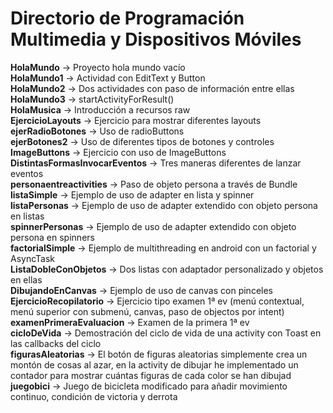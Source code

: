 # Directorio de Programación Multimedia y Dispositivos Móviles
**HolaMundo** -> Proyecto hola mundo vacío<br />
**HolaMundo1** -> Actividad con EditText y Button<br />
**HolaMundo2** -> Dos actividades con paso de información entre ellas<br />
**HolaMundo3** -> startActivityForResult()<br />
**HolaMusica** -> Introducción a recursos raw<br />
**EjercicioLayouts** -> Ejercicio para mostrar diferentes layouts<br />
**ejerRadioBotones** -> Uso de radioButtons<br />
**ejerBotones2** -> Uso de diferentes tipos de botones y controles<br />
**ImageButtons** -> Ejercicio con uso de ImageButtons<br />
**DistintasFormasInvocarEventos** -> Tres maneras diferentes de lanzar eventos<br />
**personaentreactivities** -> Paso de objeto persona a través de Bundle<br />
**listaSimple** -> Ejemplo de uso de adapter en lista y spinner<br />
**listaPersonas** -> Ejemplo de uso de adapter extendido con objeto persona en listas<br />
**spinnerPersonas** -> Ejemplo de uso de adapter extendido con objeto persona en spinners<br />
**factorialSimple** -> Ejemplo de multithreading en android con un factorial y AsyncTask<br />
**ListaDobleConObjetos** -> Dos listas con adaptador personalizado y objetos en ellas<br />
**DibujandoEnCanvas** -> Ejemplo de uso de canvas con pinceles <br />
**EjercicioRecopilatorio** -> Ejercicio tipo examen 1ª ev (menú contextual, menú superior con submenú, canvas, paso de objectos por intent)<br />
**examenPrimeraEvaluacion** -> Examen de la primera 1ª ev<br />
**cicloDeVida** -> Demostración del ciclo de vida de una activity con Toast en las callbacks del ciclo<br />
**figurasAleatorias** -> El botón de figuras aleatorias simplemente crea un montón de cosas al azar, en la activity de dibujar he implementado un contador para mostrar cuántas figuras de cada color se han dibujad <br/>
**juegobici** -> Juego de bicicleta modificado para añadir movimiento continuo, condición de victoria y derrota<br />
